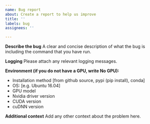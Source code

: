 ```yaml
---
name: Bug report
about: Create a report to help us improve
title: ''
labels: bug
assignees: ''

---
```


**Describe the bug**
A clear and concise description of what the bug is including the command that you have run.

**Logging**
Please attach any relevant logging messages.

**Environment (if you do not have a GPU, write No GPU):**
 - Installation method [from github source, pypi (pip install), conda]
 - OS: [e.g. Ubuntu 16.04]
 - GPU model
 - Nvidia driver version
 - CUDA version
 - cuDNN version

**Additional context**
Add any other context about the problem here.
